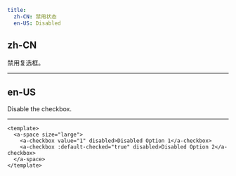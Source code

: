 ```yaml
title:
  zh-CN: 禁用状态
  en-US: Disabled
```

## zh-CN

禁用复选框。

---

## en-US

Disable the checkbox.

---

```vue
<template>
  <a-space size="large">
    <a-checkbox value="1" disabled>Disabled Option 1</a-checkbox>
    <a-checkbox :default-checked="true" disabled>Disabled Option 2</a-checkbox>
  </a-space>
</template>
```
